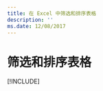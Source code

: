 ```yaml
---
title: 在 Excel 中筛选和排序表格
description: ''
ms.date: 12/08/2017
---
```



# <a name="filter-and-sort-a-table"></a>筛选和排序表格

[!INCLUDE[](../includes/excel-tutorial-filter-and-sort-table.md)]